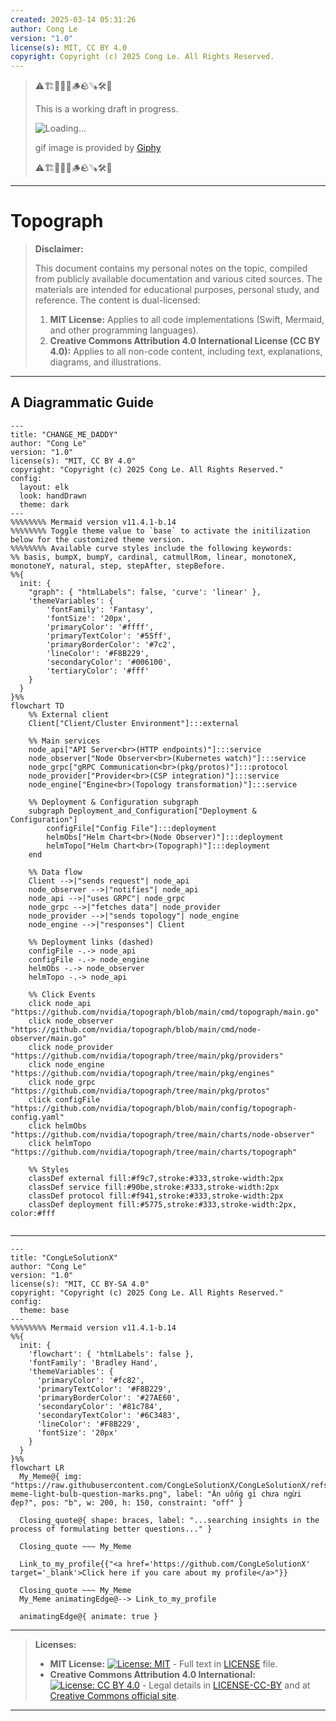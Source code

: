 ```yaml
---
created: 2025-03-14 05:31:26
author: Cong Le
version: "1.0"
license(s): MIT, CC BY 4.0
copyright: Copyright (c) 2025 Cong Le. All Rights Reserved.
---
```



> ⚠️🏗️🚧🦺🧱🪵🪨🪚🛠️👷
> 
> This is a working draft in progress.
> 
> ![Loading...](https://media2.giphy.com/media/v1.Y2lkPTc5MGI3NjExajNzeTF0OXY3em84bG5jYWdtYjh3cHd6bTNna2tnYWF0N2xiZ2ptbSZlcD12MV9pbnRlcm5hbF9naWZfYnlfaWQmY3Q9Zw/3q0h46XjxT0kdCih6M/giphy.gif)
> 
> gif image is provided by [Giphy](https://giphy.com)
> 
> ⚠️🏗️🚧🦺🧱🪵🪨🪚🛠️👷

----


# Topograph
> **Disclaimer:**
>
> This document contains my personal notes on the topic,
> compiled from publicly available documentation and various cited sources.
> The materials are intended for educational purposes, personal study, and reference.
> The content is dual-licensed:
> 1. **MIT License:** Applies to all code implementations (Swift, Mermaid, and other programming languages).
> 2. **Creative Commons Attribution 4.0 International License (CC BY 4.0):** Applies to all non-code content, including text, explanations, diagrams, and illustrations.
---


## A Diagrammatic Guide 


```mermaid
---
title: "CHANGE_ME_DADDY"
author: "Cong Le"
version: "1.0"
license(s): "MIT, CC BY 4.0"
copyright: "Copyright (c) 2025 Cong Le. All Rights Reserved."
config:
  layout: elk
  look: handDrawn
  theme: dark
---
%%%%%%%% Mermaid version v11.4.1-b.14
%%%%%%%% Toggle theme value to `base` to activate the initilization below for the customized theme version.
%%%%%%%% Available curve styles include the following keywords:
%% basis, bumpX, bumpY, cardinal, catmullRom, linear, monotoneX, monotoneY, natural, step, stepAfter, stepBefore.
%%{
  init: {
    "graph": { "htmlLabels": false, 'curve': 'linear' },
    'themeVariables': {
        'fontFamily': 'Fantasy',
        'fontSize': '20px',
        'primaryColor': '#ffff',
        'primaryTextColor': '#55ff',
        'primaryBorderColor': '#7c2',
        'lineColor': '#F8B229',
        'secondaryColor': '#006100',
        'tertiaryColor': '#fff'
    }
  }
}%%
flowchart TD
    %% External client
    Client["Client/Cluster Environment"]:::external

    %% Main services
    node_api["API Server<br>(HTTP endpoints)"]:::service
    node_observer["Node Observer<br>(Kubernetes watch)"]:::service
    node_grpc["gRPC Communication<br>(pkg/protos)"]:::protocol
    node_provider["Provider<br>(CSP integration)"]:::service
    node_engine["Engine<br>(Topology transformation)"]:::service

    %% Deployment & Configuration subgraph
    subgraph Deployment_and_Configuration["Deployment & Configuration"]
        configFile["Config File"]:::deployment
        helmObs["Helm Chart<br>(Node Observer)"]:::deployment
        helmTopo["Helm Chart<br>(Topograph)"]:::deployment
    end

    %% Data flow
    Client -->|"sends request"| node_api
    node_observer -->|"notifies"| node_api
    node_api -->|"uses GRPC"| node_grpc
    node_grpc -->|"fetches data"| node_provider
    node_provider -->|"sends topology"| node_engine
    node_engine -->|"responses"| Client

    %% Deployment links (dashed)
    configFile -.-> node_api
    configFile -.-> node_engine
    helmObs -.-> node_observer
    helmTopo -.-> node_api

    %% Click Events
    click node_api "https://github.com/nvidia/topograph/blob/main/cmd/topograph/main.go"
    click node_observer "https://github.com/nvidia/topograph/blob/main/cmd/node-observer/main.go"
    click node_provider "https://github.com/nvidia/topograph/tree/main/pkg/providers"
    click node_engine "https://github.com/nvidia/topograph/tree/main/pkg/engines"
    click node_grpc "https://github.com/nvidia/topograph/tree/main/pkg/protos"
    click configFile "https://github.com/nvidia/topograph/blob/main/config/topograph-config.yaml"
    click helmObs "https://github.com/nvidia/topograph/tree/main/charts/node-observer"
    click helmTopo "https://github.com/nvidia/topograph/tree/main/charts/topograph"

    %% Styles
    classDef external fill:#f9c7,stroke:#333,stroke-width:2px
    classDef service fill:#90be,stroke:#333,stroke-width:2px
    classDef protocol fill:#f941,stroke:#333,stroke-width:2px
    classDef deployment fill:#5775,stroke:#333,stroke-width:2px, color:#fff
    
```




---

<!-- 
```mermaid
%% Current Mermaid version
info
```  -->


```mermaid
---
title: "CongLeSolutionX"
author: "Cong Le"
version: "1.0"
license(s): "MIT, CC BY-SA 4.0"
copyright: "Copyright (c) 2025 Cong Le. All Rights Reserved."
config:
  theme: base
---
%%%%%%%% Mermaid version v11.4.1-b.14
%%{
  init: {
    'flowchart': { 'htmlLabels': false },
    'fontFamily': 'Bradley Hand',
    'themeVariables': {
      'primaryColor': '#fc82',
      'primaryTextColor': '#F8B229',
      'primaryBorderColor': '#27AE60',
      'secondaryColor': '#81c784',
      'secondaryTextColor': '#6C3483',
      'lineColor': '#F8B229',
      'fontSize': '20px'
    }
  }
}%%
flowchart LR
  My_Meme@{ img: "https://raw.githubusercontent.com/CongLeSolutionX/CongLeSolutionX/refs/heads/main/assets/images/My-meme-light-bulb-question-marks.png", label: "Ăn uống gì chưa ngừi đẹp?", pos: "b", w: 200, h: 150, constraint: "off" }

  Closing_quote@{ shape: braces, label: "...searching insights in the process of formulating better questions..." }

  Closing_quote ~~~ My_Meme
    
  Link_to_my_profile{{"<a href='https://github.com/CongLeSolutionX' target='_blank'>Click here if you care about my profile</a>"}}

  Closing_quote ~~~ My_Meme
  My_Meme animatingEdge@--> Link_to_my_profile
  
  animatingEdge@{ animate: true }

```

---
> **Licenses:**
>
> - **MIT License:**  [![License: MIT](https://img.shields.io/badge/License-MIT-yellow.svg)](LICENSE) - Full text in [LICENSE](LICENSE) file.
> - **Creative Commons Attribution 4.0 International:** [![License: CC BY 4.0](https://licensebuttons.net/l/by/4.0/88x31.png)](LICENSE-CC-BY) - Legal details in [LICENSE-CC-BY](LICENSE-CC-BY) and at [Creative Commons official site](http://creativecommons.org/licenses/by/4.0/).
> 
---
